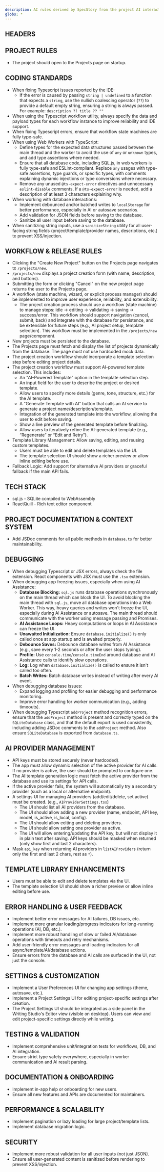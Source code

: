 ```yaml
---
description: AI rules derived by SpecStory from the project AI interaction history
globs: *
---
```


## HEADERS

## PROJECT RULES
*   The project should open to the Projects page on startup.

## CODING STANDARDS

*   When fixing Typescript issues reported by the IDE:
    *   If the error is caused by passing `string | undefined` to a function that expects a `string`, use the nullish coalescing operator (`??`) to provide a default empty string, ensuring a string is always passed.  For example: `description ?? title ?? ""`
*   When using the Typescript workflow utility, always specify the data and payload types for each workflow instance to improve reliability and IDE support.
*   When fixing Typescript errors, ensure that workflow state machines are fully type-safe.
*   When using Web Workers with TypeScript:
    *   Define types for the expected data structures passed between the main thread and the worker to avoid the use of `any` or `unknown` types, and add type assertions where needed.
    *   Ensure that all database code, including SQL.js, in web workers is fully type-safe and ESLint-compliant. Replace `any` usages with type-safe assertions, type guards, or specific types, with comments explaining dynamic injections or type conversions where necessary.
    *   Remove any unused `@ts-expect-error` directives and unnecessary `eslint-disable` comments. If a `@ts-expect-error` is needed, add a description of at least 3 characters explaining why.
*   When working with database interactions:
    *   Implement debounced and/or batched writes to `localStorage` for better performance, especially in AI or autosave scenarios.
    *   Add validation for JSON fields before saving to the database.
    *   Sanitize all user input before saving to the database.
*   When sanitizing string inputs, use a `sanitizeString` utility for all user-facing string fields (project/template/provider names, descriptions, etc.) to prevent XSS/injection.

## WORKFLOW & RELEASE RULES
*   Clicking the "Create New Project" button on the Projects page navigates to `/projects/new`.
*   `/projects/new` displays a project creation form (with name, description, and buttons).
*   Submitting the form or clicking "Cancel" on the new project page returns the user to the Projects page.
*   A workflow (state machine, wizard, or explicit process manager) should be implemented to improve user experience, reliability, and extensibility.
    *   The project creation process should use a workflow (state machine) to manage steps: idle → editing → validating → saving → success/error. This workflow should support navigation (cancel, submit, back) and integrate with the database for persistence, and be extensible for future steps (e.g., AI project setup, template selection). This workflow must be implemented in the `/projects/new` page/component.
*   New projects must be persisted to the database.
*   The Projects page must fetch and display the list of projects dynamically from the database. The page must not use hardcoded mock data.
*   The project creation workflow should incorporate a template selection step before editing project details.
*   The project creation workflow must support AI-powered template selection. This includes:
    *   An "AI-Powered Template" option in the template selection step.
    *   An input field for the user to describe the project or desired template.
    *   Allow users to specify more details (genre, tone, structure, etc.) for the AI template.
    *   A "Generate Template with AI" button that calls an AI service to generate a project name/description/template.
    *   Integration of the generated template into the workflow, allowing the user to edit before saving.
    *   Show a live preview of the generated template before finalizing.
    *   Allow users to iteratively refine the AI-generated template (e.g., “Regenerate” or “Edit and Retry”).
*   Template Library Management: Allow saving, editing, and reusing custom templates.
    *   Users must be able to edit and delete templates via the UI.
    *   The template selection UI should show a richer preview or allow inline editing before use.
*   Fallback Logic: Add support for alternative AI providers or graceful fallback if the main API fails.

## TECH STACK
*   sql.js - SQLite compiled to WebAssembly
*   ReactQuill - Rich text editor component

## PROJECT DOCUMENTATION & CONTEXT SYSTEM
*   Add JSDoc comments for all public methods in `database.ts` for better maintainability.

## DEBUGGING

*   When debugging Typescript or JSX errors, always check the file extension. React components with JSX must use the `.tsx` extension.
*   When debugging app freezing issues, especially when using AI Assistance:
    *   **Database Blocking:** `sql.js` runs database operations synchronously on the main thread which can block the UI. To avoid blocking the main thread with `sql.js`, move all database operations into a Web Worker. This way, heavy queries and writes won't freeze the UI, especially during AI Assistance or autosave. The main thread should communicate with the worker using message passing and Promises.
    *   **AI Assistance Loops:** Heavy computations or loops in AI Assistance can freeze the UI.
    *   **Unawaited Initialization:** Ensure `database.initialize()` is only called once at app startup and is awaited properly.
    *   **Debounce Saves:** Debounce database writes from AI Assistance (e.g., save every 1-2 seconds or after the user stops typing).
    *   **Profile:** Use `console.time`/`console.timeEnd` around database and AI Assistance calls to identify slow operations.
    *   **Log:** Log when `database.initialize()` is called to ensure it isn't called too often.
    *   **Batch Writes:** Batch database writes instead of writing after every AI event.
*   When debugging database issues:
    *   Expand logging and profiling for easier debugging and performance monitoring.
    *   Improve error handling for worker communication (e.g., adding timeouts).
*   When debugging Typescript `addProject` method recognition errors, ensure that the `addProject` method is present and correctly typed on the `SQLiteDatabase` class, and that the default export is used consistently, including adding JSDoc comments to the `addProject` method. Also ensure `SQLiteDatabase` is exported from `database.ts`.

## AI PROVIDER MANAGEMENT
*   API keys must be stored securely (never hardcoded).
*   The app must allow dynamic selection of the active provider for AI calls. If no provider is active, the user should be prompted to configure one.
*   The AI template generation logic must fetch the active provider from the database and use its settings for API calls.
*   If the active provider fails, the system will automatically try a secondary provider (such as a local or alternative endpoint).
*   A settings UI for managing AI providers (add/edit/delete, set active) must be created. (e.g., `AIProviderSettings.tsx`)
    *   The UI should list all AI providers from the database.
    *   The UI should allow adding a new provider (name, endpoint, API key, model, is_active, is_local, config).
    *   The UI should allow editing and deleting providers.
    *   The UI should allow setting one provider as active.
    *   The UI will allow entering/updating the API key, but will not display it in plain text after saving. API keys should be masked when returned (only show first and last 2 characters).
*   Mask `api_key` when returning AI providers in `listAIProviders` (return only the first and last 2 chars, rest as `*`).

## TEMPLATE LIBRARY ENHANCEMENTS
*   Users must be able to edit and delete templates via the UI.
*   The template selection UI should show a richer preview or allow inline editing before use.

## ERROR HANDLING & USER FEEDBACK
*   Implement better error messages for AI failures, DB issues, etc.
*   Implement more granular loading/progress indicators for long-running operations (AI, DB, etc.).
*   Implement more robust handling of slow or failed AI/database operations with timeouts and retry mechanisms.
*   Add user-friendly error messages and loading indicators for all async/template/AI/database actions.
*   Ensure errors from the database and AI calls are surfaced in the UI, not just the console.

## SETTINGS & CUSTOMIZATION
*   Implement a User Preferences UI for changing app settings (theme, autosave, etc.).
*   Implement a Project Settings UI for editing project-specific settings after creation.
*   The Project Settings UI should be integrated as a side panel in the Writing Studio's Editor view (visible on desktop). Users can view and edit project-specific settings directly while writing.

## TESTING & VALIDATION
*   Implement comprehensive unit/integration tests for workflows, DB, and AI integration.
*   Ensure strict type safety everywhere, especially in worker communication and AI result parsing.

## DOCUMENTATION & ONBOARDING
*   Implement in-app help or onboarding for new users.
*   Ensure all new features and APIs are documented for maintainers.

## PERFORMANCE & SCALABILITY
*   Implement pagination or lazy loading for large project/template lists.
*   Implement database migration logic.

## SECURITY
*   Implement more robust validation for all user inputs (not just JSON).
*   Ensure all user-generated content is sanitized before rendering to prevent XSS/injection.